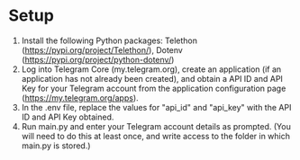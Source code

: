 # Setup
1. Install the following Python packages: Telethon (https://pypi.org/project/Telethon/), Dotenv (https://pypi.org/project/python-dotenv/)
2. Log into Telegram Core (my.telegram.org), create an application (if an application has not already been created), and obtain a API ID and API Key for your Telegram account from the application configuration page (https://my.telegram.org/apps).
3. In the .env file, replace the values for "api_id" and "api_key" with the API ID and API Key obtained.
4. Run main.py and enter your Telegram account details as prompted. (You will need to do this at least once, and write access to the folder in which main.py is stored.)
